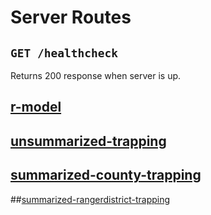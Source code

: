 # Server Routes

## `GET /healthcheck`

Returns 200 response when server is up.

## [r-model](./r-model.md)
## [unsummarized-trapping](./unsummarized-trapping.md)
## [summarized-county-trapping](./summarized-county-trapping.md)
##[summarized-rangerdistrict-trapping](./summarized-rangerdistrict-trapping.md)
